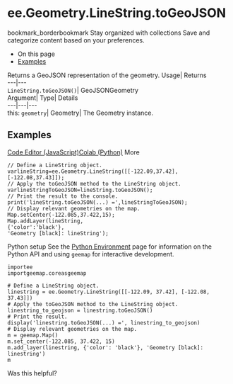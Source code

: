  
#  ee.Geometry.LineString.toGeoJSON 
bookmark_borderbookmark Stay organized with collections  Save and categorize content based on your preferences.
  * On this page
  * [Examples](https://developers.google.com/earth-engine/apidocs/ee-geometry-linestring-togeojson#examples)


Returns a GeoJSON representation of the geometry. 
Usage| Returns  
---|---  
`LineString.toGeoJSON()`| GeoJSONGeometry  
Argument| Type| Details  
---|---|---  
this: `geometry`| Geometry| The Geometry instance.  
## Examples
[Code Editor (JavaScript)](https://developers.google.com/earth-engine/apidocs/ee-geometry-linestring-togeojson#code-editor-javascript-sample)[Colab (Python)](https://developers.google.com/earth-engine/apidocs/ee-geometry-linestring-togeojson#colab-python-sample) More
```
// Define a LineString object.
varlineString=ee.Geometry.LineString([[-122.09,37.42],[-122.08,37.43]]);
// Apply the toGeoJSON method to the LineString object.
varlineStringToGeoJSON=lineString.toGeoJSON();
// Print the result to the console.
print('lineString.toGeoJSON(...) =',lineStringToGeoJSON);
// Display relevant geometries on the map.
Map.setCenter(-122.085,37.422,15);
Map.addLayer(lineString,
{'color':'black'},
'Geometry [black]: lineString');
```
Python setup
See the [ Python Environment](https://developers.google.com/earth-engine/guides/python_install) page for information on the Python API and using `geemap` for interactive development.
```
importee
importgeemap.coreasgeemap
```
```
# Define a LineString object.
linestring = ee.Geometry.LineString([[-122.09, 37.42], [-122.08, 37.43]])
# Apply the toGeoJSON method to the LineString object.
linestring_to_geojson = linestring.toGeoJSON()
# Print the result.
display('linestring.toGeoJSON(...) =', linestring_to_geojson)
# Display relevant geometries on the map.
m = geemap.Map()
m.set_center(-122.085, 37.422, 15)
m.add_layer(linestring, {'color': 'black'}, 'Geometry [black]: linestring')
m
```

Was this helpful?
